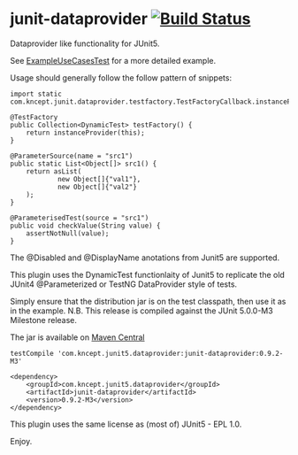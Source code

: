 # junit-dataprovider [![Build Status](https://travis-ci.org/kncept/junit-dataprovider.svg?branch=master)](https://travis-ci.org/kncept/junit-dataprovider)
Dataprovider like functionality for JUnit5.

See [ExampleUseCasesTest](src/test/java/integTest/com/kncept/junit/dataprovider/ExampleUseCasesTest.java) for a more detailed example.

Usage should generally follow the follow pattern of snippets:

    import static com.kncept.junit.dataprovider.testfactory.TestFactoryCallback.instanceProvider;
    
    @TestFactory
	public Collection<DynamicTest> testFactory() {
		return instanceProvider(this);
	}
	
	@ParameterSource(name = "src1")
	public static List<Object[]> src1() {
		return asList(
				new Object[]{"val1"},
				new Object[]{"val2"}
		);
	}
    
    @ParameterisedTest(source = "src1")
	public void checkValue(String value) {
		assertNotNull(value);
	}

The @Disabled and @DisplayName anotations from Junit5 are supported.

This plugin uses the DynamicTest functionlaity of Junit5 to replicate the old JUnit4 @Parameterized or TestNG DataProvider style of tests.

Simply ensure that the distribution jar is on the test classpath, then use it as in the example.
N.B. This release is compiled against the JUnit 5.0.0-M3 Milestone release.

The jar is available on [Maven Central](http://search.maven.org/#artifactdetails%7Ccom.kncept.junit5.dataprovider%7Cjunit-dataprovider%7C0.9.2-M3%7Cjar)


    testCompile 'com.kncept.junit5.dataprovider:junit-dataprovider:0.9.2-M3'
    
    <dependency>
        <groupId>com.kncept.junit5.dataprovider</groupId>
        <artifactId>junit-dataprovider</artifactId>
        <version>0.9.2-M3</version>
    </dependency>

This plugin uses the same license as (most of) JUnit5 - EPL 1.0.

Enjoy.
